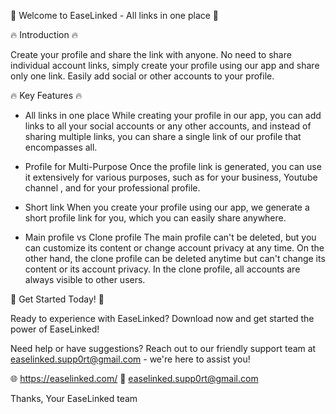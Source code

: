 🚀 Welcome to EaseLinked - All links in one place 🚀


🔥 Introduction 🔥

Create your profile and share the link with anyone. No need to share individual account links, simply create your profile using our app and share only one link. Easily add social or other accounts to your profile.


🔥 Key Features 🔥

- All links in one place
While creating your profile in our app, you can add links to all your social accounts or any other accounts, and instead of sharing multiple links, you can share a single link of our profile that encompasses all.

- Profile for Multi-Purpose
Once the profile link is generated, you can use it extensively for various purposes, such as for your business, Youtube channel , and for your professional profile.


- Short link
When you create your profile using our app, we generate a short profile link for you, which you can easily share anywhere.


- Main profile vs Clone profile
The main profile can't be deleted, but you can customize its content or change account privacy at any time. On the other hand, the clone profile can be deleted anytime but can't change its content or its account privacy. In the clone profile, all accounts are always visible to other users.


🎉 Get Started Today! 🎉

Ready to experience with EaseLinked? Download now and get started the power of EaseLinked!

Need help or have suggestions? Reach out to our friendly support team at easelinked.supp0rt@gmail.com - we're here to assist you!

🌐 https://easelinked.com/
📧 easelinked.supp0rt@gmail.com


Thanks,
Your EaseLinked team
